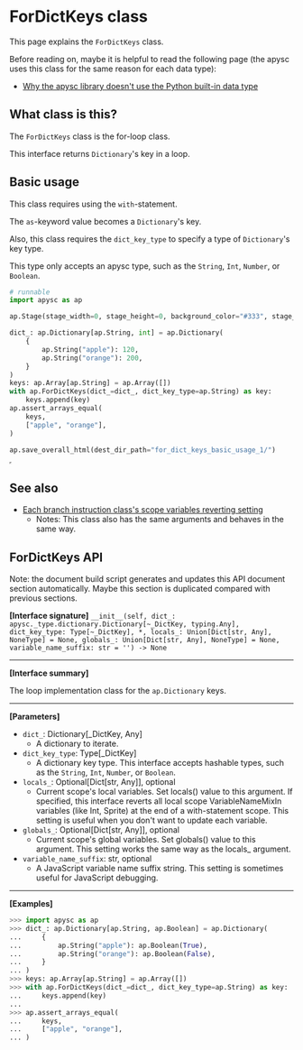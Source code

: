 # ForDictKeys class

This page explains the `ForDictKeys` class.

Before reading on, maybe it is helpful to read the following page (the apysc uses this class for the same reason for each data type):

- [Why the apysc library doesn't use the Python built-in data type](why_apysc_doesnt_use_python_builtin_data_type.md)

## What class is this?

The `ForDictKeys` class is the for-loop class.

This interface returns `Dictionary`'s key in a loop.

## Basic usage

This class requires using the `with`-statement.

The `as`-keyword value becomes a `Dictionary`'s key.

Also, this class requires the `dict_key_type` to specify a type of `Dictionary`'s key type.

This type only accepts an apysc type, such as the `String`, `Int`, `Number`, or `Boolean`.

```py
# runnable
import apysc as ap

ap.Stage(stage_width=0, stage_height=0, background_color="#333", stage_elem_id="stage")

dict_: ap.Dictionary[ap.String, int] = ap.Dictionary(
    {
        ap.String("apple"): 120,
        ap.String("orange"): 200,
    }
)
keys: ap.Array[ap.String] = ap.Array([])
with ap.ForDictKeys(dict_=dict_, dict_key_type=ap.String) as key:
    keys.append(key)
ap.assert_arrays_equal(
    keys,
    ["apple", "orange"],
)

ap.save_overall_html(dest_dir_path="for_dict_keys_basic_usage_1/")
```

<iframe src="static/for_dict_keys_basic_usage_1/index.html" width="0" height="0"></iframe>

## See also

- [Each branch instruction class's scope variables reverting setting](branch_instruction_variables_reverting_setting.md)
  - Notes: This class also has the same arguments and behaves in the same way.

## ForDictKeys API

<!-- Docstring: apysc._loop.for_dict_keys.ForDictKeys.__init__ -->

<span class="inconspicuous-txt">Note: the document build script generates and updates this API document section automatically. Maybe this section is duplicated compared with previous sections.</span>

**[Interface signature]** `__init__(self, dict_: apysc._type.dictionary.Dictionary[~_DictKey, typing.Any], dict_key_type: Type[~_DictKey], *, locals_: Union[Dict[str, Any], NoneType] = None, globals_: Union[Dict[str, Any], NoneType] = None, variable_name_suffix: str = '') -> None`<hr>

**[Interface summary]**

The loop implementation class for the `ap.Dictionary` keys.<hr>

**[Parameters]**

- `dict_`: Dictionary[_DictKey, Any]
  - A dictionary to iterate.
- `dict_key_type`: Type[_DictKey]
  - A dictionary key type. This interface accepts hashable types, such as the `String`, `Int`, `Number`, or `Boolean`.
- `locals_`: Optional[Dict[str, Any]], optional
  - Current scope's local variables. Set locals() value to this argument. If specified, this interface reverts all local scope VariableNameMixIn variables (like Int, Sprite) at the end of a with-statement scope. This setting is useful when you don't want to update each variable.
- `globals_`: Optional[Dict[str, Any]], optional
  - Current scope's global variables. Set globals() value to this argument. This setting works the same way as the locals_ argument.
- `variable_name_suffix`: str, optional
  - A JavaScript variable name suffix string. This setting is sometimes useful for JavaScript debugging.

<hr>

**[Examples]**

```py
>>> import apysc as ap
>>> dict_: ap.Dictionary[ap.String, ap.Boolean] = ap.Dictionary(
...     {
...         ap.String("apple"): ap.Boolean(True),
...         ap.String("orange"): ap.Boolean(False),
...     }
... )
>>> keys: ap.Array[ap.String] = ap.Array([])
>>> with ap.ForDictKeys(dict_=dict_, dict_key_type=ap.String) as key:
...     keys.append(key)
...
>>> ap.assert_arrays_equal(
...     keys,
...     ["apple", "orange"],
... )
```